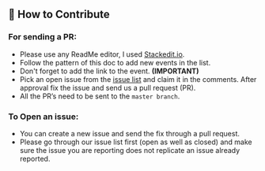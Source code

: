 ## 🤝 How to Contribute  
  
### For sending a PR: 
- Please use any ReadMe editor, I used [Stackedit.io](https://stackedit.io/app#).  
- Follow the pattern of this doc to add new events in the list.  
- Don't forget to add the link to the event. **(IMPORTANT)**  
-   Pick an open issue from the  [issue list](https://github.com/imanishbarnwal/Online-Events-And-Hackathons/issues) and claim it in the comments. After approval fix the issue and send us a pull request (PR).  
-   All the PR’s need to be sent to the `master branch`.  
  
### To Open an issue:  
-   You can create a new issue and send the fix through a pull request.  
-   Please go through our issue list first (open as well as closed) and make sure the issue you are reporting does not replicate an issue already reported.
